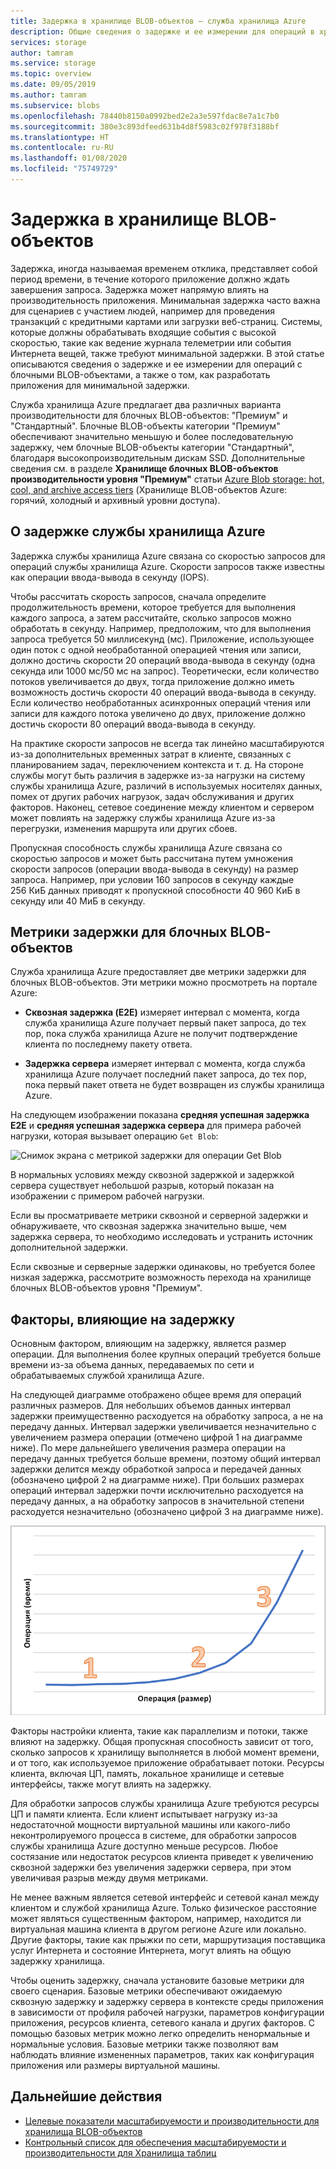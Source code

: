 ```yaml
---
title: Задержка в хранилище BLOB-объектов — служба хранилища Azure
description: Общие сведения о задержке и ее измерении для операций в хранилище BLOB-объектов, а также сведения о разработке приложений хранилища BLOB-объектов для минимальной задержки.
services: storage
author: tamram
ms.service: storage
ms.topic: overview
ms.date: 09/05/2019
ms.author: tamram
ms.subservice: blobs
ms.openlocfilehash: 78440b8150a0992bed2e2a3e597fdac8e7a1c7b0
ms.sourcegitcommit: 380e3c893dfeed631b4d8f5983c02f978f3188bf
ms.translationtype: HT
ms.contentlocale: ru-RU
ms.lasthandoff: 01/08/2020
ms.locfileid: "75749729"
---
```

# <a name="latency-in-blob-storage"></a>Задержка в хранилище BLOB-объектов

Задержка, иногда называемая временем отклика, представляет собой период времени, в течение которого приложение должно ждать завершения запроса. Задержка может напрямую влиять на производительность приложения. Минимальная задержка часто важна для сценариев с участием людей, например для проведения транзакций с кредитными картами или загрузки веб-страниц. Системы, которые должны обрабатывать входящие события с высокой скоростью, такие как ведение журнала телеметрии или события Интернета вещей, также требуют минимальной задержки. В этой статье описываются сведения о задержке и ее измерении для операций с блочными BLOB-объектами, а также о том, как разработать приложения для минимальной задержки.

Служба хранилища Azure предлагает два различных варианта производительности для блочных BLOB-объектов: "Премиум" и "Стандартный". Блочные BLOB-объекты категории "Премиум" обеспечивают значительно меньшую и более последовательную задержку, чем блочные BLOB-объекты категории "Стандартный", благодаря высокопроизводительным дискам SSD. Дополнительные сведения см. в разделе **Хранилище блочных BLOB-объектов производительности уровня "Премиум"** статьи [Azure Blob storage: hot, cool, and archive access tiers](storage-blob-storage-tiers.md) (Хранилище BLOB-объектов Azure: горячий, холодный и архивный уровни доступа).

## <a name="about-azure-storage-latency"></a>О задержке службы хранилища Azure

Задержка службы хранилища Azure связана со скоростью запросов для операций службы хранилища Azure. Скорости запросов также известны как операции ввода-вывода в секунду (IOPS).

Чтобы рассчитать скорость запросов, сначала определите продолжительность времени, которое требуется для выполнения каждого запроса, а затем рассчитайте, сколько запросов можно обработать в секунду. Например, предположим, что для выполнения запроса требуется 50 миллисекунд (мс). Приложение, использующее один поток с одной необработанной операцией чтения или записи, должно достичь скорости 20 операций ввода-вывода в секунду (одна секунда или 1000 мс/50 мс на запрос). Теоретически, если количество потоков увеличивается до двух, тогда приложение должно иметь возможность достичь скорости 40 операций ввода-вывода в секунду. Если количество необработанных асинхронных операций чтения или записи для каждого потока увеличено до двух, приложение должно достичь скорости 80 операций ввода-вывода в секунду.

На практике скорости запросов не всегда так линейно масштабируются из-за дополнительных временных затрат в клиенте, связанных с планированием задач, переключением контекста и т. д. На стороне службы могут быть различия в задержке из-за нагрузки на систему службы хранилища Azure, различий в используемых носителях данных, помех от других рабочих нагрузок, задач обслуживания и других факторов. Наконец, сетевое соединение между клиентом и сервером может повлиять на задержку службы хранилища Azure из-за перегрузки, изменения маршрута или других сбоев.

Пропускная способность службы хранилища Azure связана со скоростью запросов и может быть рассчитана путем умножения скорости запросов (операции ввода-вывода в секунду) на размер запроса. Например, при условии 160 запросов в секунду каждые 256 КиБ данных приводят к пропускной способности 40 960 КиБ в секунду или 40 МиБ в секунду.

## <a name="latency-metrics-for-block-blobs"></a>Метрики задержки для блочных BLOB-объектов

Служба хранилища Azure предоставляет две метрики задержки для блочных BLOB-объектов. Эти метрики можно просмотреть на портале Azure:

- **Сквозная задержка (E2E)** измеряет интервал с момента, когда служба хранилища Azure получает первый пакет запроса, до тех пор, пока служба хранилища Azure не получит подтверждение клиента по последнему пакету ответа.

- **Задержка сервера** измеряет интервал с момента, когда служба хранилища Azure получает последний пакет запроса, до тех пор, пока первый пакет ответа не будет возвращен из службы хранилища Azure.

На следующем изображении показана **средняя успешная задержка E2E** и **средняя успешная задержка сервера** для примера рабочей нагрузки, которая вызывает операцию `Get Blob`:

![Снимок экрана с метрикой задержки для операции Get Blob](media/storage-blobs-latency/latency-metrics-get-blob.png)

В нормальных условиях между сквозной задержкой и задержкой сервера существует небольшой разрыв, который показан на изображении с примером рабочей нагрузки.

Если вы просматриваете метрики сквозной и серверной задержки и обнаруживаете, что сквозная задержка значительно выше, чем задержка сервера, то необходимо исследовать и устранить источник дополнительной задержки.

Если сквозные и серверные задержки одинаковы, но требуется более низкая задержка, рассмотрите возможность перехода на хранилище блочных BLOB-объектов уровня "Премиум".

## <a name="factors-influencing-latency"></a>Факторы, влияющие на задержку

Основным фактором, влияющим на задержку, является размер операции. Для выполнения более крупных операций требуется больше времени из-за объема данных, передаваемых по сети и обрабатываемых службой хранилища Azure.

На следующей диаграмме отображено общее время для операций различных размеров. Для небольших объемов данных интервал задержки преимущественно расходуется на обработку запроса, а не на передачу данных. Интервал задержки увеличивается незначительно с увеличением размера операции (отмечено цифрой 1 на диаграмме ниже). По мере дальнейшего увеличения размера операции на передачу данных требуется больше времени, поэтому общий интервал задержки делится между обработкой запроса и передачей данных (обозначено цифрой 2 на диаграмме ниже). При больших размерах операций интервал задержки почти исключительно расходуется на передачу данных, а на обработку запросов в значительной степени расходуется незначительно (обозначено цифрой 3 на диаграмме ниже).

![Снимок экрана, отображающий общее время выполнения операции по отношению к размеру операции](media/storage-blobs-latency/operation-time-size-chart.png)

Факторы настройки клиента, такие как параллелизм и потоки, также влияют на задержку. Общая пропускная способность зависит от того, сколько запросов к хранилищу выполняется в любой момент времени, и от того, как используемое приложение обрабатывает потоки. Ресурсы клиента, включая ЦП, память, локальное хранилище и сетевые интерфейсы, также могут влиять на задержку.

Для обработки запросов службы хранилища Azure требуются ресурсы ЦП и памяти клиента. Если клиент испытывает нагрузку из-за недостаточной мощности виртуальной машины или какого-либо неконтролируемого процесса в системе, для обработки запросов службы хранилища Azure доступно меньше ресурсов. Любое состязание или недостаток ресурсов клиента приведет к увеличению сквозной задержки без увеличения задержки сервера, при этом увеличивая разрыв между двумя метриками.

Не менее важным является сетевой интерфейс и сетевой канал между клиентом и службой хранилища Azure. Только физическое расстояние может являться существенным фактором, например, находится ли виртуальная машина клиента в другом регионе Azure или локально. Другие факторы, такие как прыжки по сети, маршрутизация поставщика услуг Интернета и состояние Интернета, могут влиять на общую задержку хранилища.

Чтобы оценить задержку, сначала установите базовые метрики для своего сценария. Базовые метрики обеспечивают ожидаемую сквозную задержку и задержку сервера в контексте среды приложения в зависимости от профиля рабочей нагрузки, параметров конфигурации приложения, ресурсов клиента, сетевого канала и других факторов. С помощью базовых метрик можно легко определить ненормальные и нормальные условия. Базовые метрики также позволяют вам наблюдать влияние измененных параметров, таких как конфигурация приложения или размеры виртуальной машины.

## <a name="next-steps"></a>Дальнейшие действия

- [Целевые показатели масштабируемости и производительности для хранилища BLOB-объектов](scalability-targets.md)
- [Контрольный список для обеспечения масштабируемости и производительности для Хранилища таблиц](storage-performance-checklist.md)
